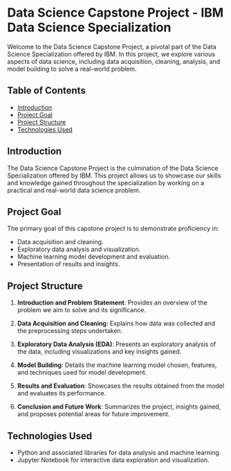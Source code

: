 # Data Science Capstone Project - IBM Data Science Specialization

Welcome to the Data Science Capstone Project, a pivotal part of the Data Science Specialization offered by IBM. In this project, we explore various aspects of data science, including data acquisition, cleaning, analysis, and model building to solve a real-world problem.

## Table of Contents
- [Introduction](#introduction)
- [Project Goal](#project-goal)
- [Project Structure](#project-structure)
- [Technologies Used](#technologies-used)

## Introduction

The Data Science Capstone Project is the culmination of the Data Science Specialization offered by IBM. This project allows us to showcase our skills and knowledge gained throughout the specialization by working on a practical and real-world data science problem.

## Project Goal

The primary goal of this capstone project is to demonstrate proficiency in:
- Data acquisition and cleaning.
- Exploratory data analysis and visualization.
- Machine learning model development and evaluation.
- Presentation of results and insights.

## Project Structure

1. **Introduction and Problem Statement**: Provides an overview of the problem we aim to solve and its significance.
   
2. **Data Acquisition and Cleaning**: Explains how data was collected and the preprocessing steps undertaken.

3. **Exploratory Data Analysis (EDA)**: Presents an exploratory analysis of the data, including visualizations and key insights gained.

4. **Model Building**: Details the machine learning model chosen, features, and techniques used for model development.

5. **Results and Evaluation**: Showcases the results obtained from the model and evaluates its performance.

6. **Conclusion and Future Work**: Summarizes the project, insights gained, and proposes potential areas for future improvement.

## Technologies Used

- Python and associated libraries for data analysis and machine learning.
- Jupyter Notebook for interactive data exploration and visualization.
